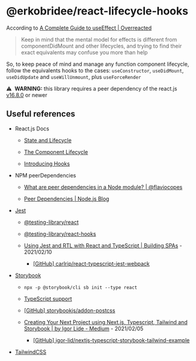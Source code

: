 # @erkobridee/react-lifecycle-hooks

According to [A Complete Guide to useEffect | Overreacted](https://overreacted.io/a-complete-guide-to-useeffect/)

> Keep in mind that the mental model for effects is different from componentDidMount and other lifecycles, and trying to find their exact equivalents may confuse you more than help

So, to keep peace of mind and manage any function component lifecycle, follow the equivalents hooks to the cases: `useConstructor`, `useDidMount`, `useDidUpdate` and `useWillUnmount`, plus `useForceRender`

⚠️&nbsp;&nbsp;**WARNING:** this library requires a peer dependency of the react.js [v16.8.0](https://github.com/facebook/react/releases/tag/v16.8.0) or newer

<!--
## Install

```
npm install --save @erkobridee/react-lifecycle-hooks
```

## API

-->

## Useful references

- React.js Docs

  - [State and Lifecycle](https://reactjs.org/docs/state-and-lifecycle.html)

  - [The Component Lifecycle](https://reactjs.org/docs/react-component.html#the-component-lifecycle)

  - [Introducing Hooks](https://reactjs.org/docs/hooks-intro.html)

- NPM peerDependencies

  - [What are peer dependencies in a Node module? | @flaviocopes](https://flaviocopes.com/npm-peer-dependencies/)

  - [Peer Dependencies | Node.js Blog](https://nodejs.org/en/blog/npm/peer-dependencies/)

- [Jest](https://jestjs.io/)

  - [@testing-library/react](https://testing-library.com/docs/react-testing-library/intro/)

  - [@testing-library/react-hooks](https://react-hooks-testing-library.com/)

  - [Using Jest and RTL with React and TypeScript | Building SPAs](https://www.carlrippon.com/using-jest-and-rtl-with-react-typescript/) - 2021/02/10

    - [[GitHub] carlrip/react-typescript-jest-webpack](https://github.com/carlrip/react-typescript-jest-webpack)

- [Storybook](https://storybook.js.org/)

  - `npx -p @storybook/cli sb init --type react`

  - [TypeScript support](https://storybook.js.org/docs/react/configure/typescript)

  - [[GitHub] storybookjs/addon-postcss](https://github.com/storybookjs/addon-postcss)

  - [Creating Your Next Project using Next.js, Typescript, Tailwind and Storybook | by Igor Lide - Medium](https://medium.com/shard-labs/storybook-tailwind-next-js-with-typescript-5a2486f905ec) - 2021/02/05

    - [[GitHub] igor-lid/nextjs-typescript-storybook-tailwind-example](https://github.com/igor-lid/nextjs-typescript-storybook-tailwind-example)

- [TailwindCSS](https://tailwindcss.com/)
